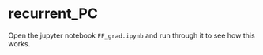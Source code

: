 # recurrent_PC

Open the jupyter notebook `FF_grad.ipynb` and run through it to see how this works.
